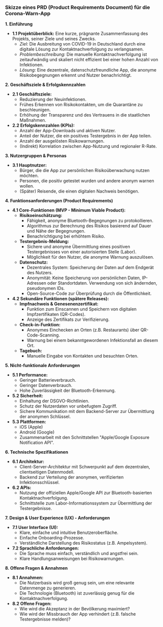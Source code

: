 
### **Skizze eines PRD (Product Requirements Document) für die Corona-Warn-App**

**1. Einführung**
* **1.1 Projektüberblick:** Eine kurze, prägnante Zusammenfassung des Projekts, seiner Ziele und seines Zwecks.
    * *Ziel:* Die Ausbreitung von COVID-19 in Deutschland durch eine digitale Lösung zur Kontaktnachverfolgung zu verlangsamen.
    * *Problembeschreibung:* Die manuelle Kontaktnachverfolgung ist zeitaufwändig und skaliert nicht effizient bei einer hohen Anzahl von Infektionen.
    * *Lösung:* Eine dezentrale, datenschutzfreundliche App, die anonyme Risikobegegnungen erkennt und Nutzer benachrichtigt.

**2. Geschäftsziele & Erfolgskennzahlen**
* **2.1 Geschäftsziele:**
    * Reduzierung der Neuinfektionen.
    * Frühes Erkennen von Risikokontakten, um die Quarantäne zu beschleunigen.
    * Erhöhung der Transparenz und des Vertrauens in die staatlichen Maßnahmen.
* **2.2 Erfolgskennzahlen (KPIs):**
    * Anzahl der App-Downloads und aktiven Nutzer.
    * Anteil der Nutzer, die ein positives Testergebnis in der App teilen.
    * Anzahl der ausgelösten Risikowarnungen.
    * (Indirekt) Korrelation zwischen App-Nutzung und regionaler R-Rate.

**3. Nutzergruppen & Personas**
* **3.1 Hauptnutzer:**
    * Bürger, die die App zur persönlichen Risikoüberwachung nutzen möchten.
    * Personen, die positiv getestet wurden und andere anonym warnen wollen.
    * (Später) Reisende, die einen digitalen Nachweis benötigen.

**4. Funktionsanforderungen (Product Requirements)**
* **4.1 Core-Funktionen (MVP - Minimum Viable Product):**
    * **Risikoeinschätzung:**
        * Fähigkeit, anonyme Bluetooth-Begegnungen zu protokollieren.
        * Algorithmus zur Berechnung des Risikos basierend auf Dauer und Nähe der Begegnungen.
        * Benachrichtigung bei erhöhtem Risiko.
    * **Testergebnis-Meldung:**
        * Sichere und anonyme Übermittlung eines positiven Testergebnisses von einer autorisierten Stelle (Labor).
        * Möglichkeit für den Nutzer, die anonyme Warnung auszulösen.
    * **Datenschutz:**
        * Dezentrales System: Speicherung der Daten auf dem Endgerät des Nutzers.
        * Anonymität: Keine Speicherung von persönlichen Daten, IP-Adressen oder Standortdaten. Verwendung von sich ändernden, pseudonymen IDs.
        * Open-Source-Code zur Überprüfung durch die Öffentlichkeit.
* **4.2 Sekundäre Funktionen (spätere Releases):**
    * **Impfnachweis & Genesenenzertifikat:**
        * Funktion zum Einscannen und Speichern von digitalen Impfzertifikaten (QR-Codes).
        * Anzeige des Zertifikats zur Verifizierung.
    * **Check-in-Funktion:**
        * Anonymes Einchecken an Orten (z.B. Restaurants) über QR-Code-Scanning.
        * Warnung bei einem bekanntgewordenen Infektionsfall an diesem Ort.
    * **Tagebuch:**
        * Manuelle Eingabe von Kontakten und besuchten Orten.

**5. Nicht-funktionale Anforderungen**
* **5.1 Performance:**
    * Geringer Batterieverbrauch.
    * Geringer Datenverbrauch.
    * Hohe Zuverlässigkeit der Bluetooth-Erkennung.
* **5.2 Sicherheit:**
    * Einhaltung der DSGVO-Richtlinien.
    * Schutz der Nutzerdaten vor unbefugtem Zugriff.
    * Sichere Kommunikation mit dem Backend-Server zur Übermittlung der anonymen Schlüssel.
* **5.3 Plattformen:**
    * iOS (Apple)
    * Android (Google)
    * Zusammenarbeit mit den Schnittstellen "Apple/Google Exposure Notification API".

**6. Technische Spezifikationen**
* **6.1 Architektur:**
    * Client-Server-Architektur mit Schwerpunkt auf dem dezentralen, clientseitigen Datenmodell.
    * Backend zur Verteilung der anonymen, verifizierten Infektionsschlüssel.
* **6.2 APIs:**
    * Nutzung der offiziellen Apple/Google API zur Bluetooth-basierten Kontaktnachverfolgung.
    * Schnittstelle zum Labor-Informationssystem zur Übermittlung der Testergebnisse.

**7. Design & User Experience (UX) - Anforderungen**
* **7.1 User Interface (UI):**
    * Klare, einfache und intuitive Benutzeroberfläche.
    * Einfache Onboarding-Prozesse.
    * Verständliche Darstellung des Risikostatus (z.B. Ampelsystem).
* **7.2 Sprachliche Anforderungen:**
    * Die Sprache muss einfach, verständlich und angstfrei sein.
    * Klare Handlungsanweisungen bei Risikowarnungen.

**8. Offene Fragen & Annahmen**
* **8.1 Annahmen:**
    * Die Nutzerbasis wird groß genug sein, um eine relevante Datenmenge zu generieren.
    * Die Technologie (Bluetooth) ist zuverlässig genug für die Kontaktnachverfolgung.
* **8.2 Offene Fragen:**
    * Wie wird die Akzeptanz in der Bevölkerung maximiert?
    * Wie wird der Missbrauch der App verhindert (z.B. falsche Testergebnisse melden)?
